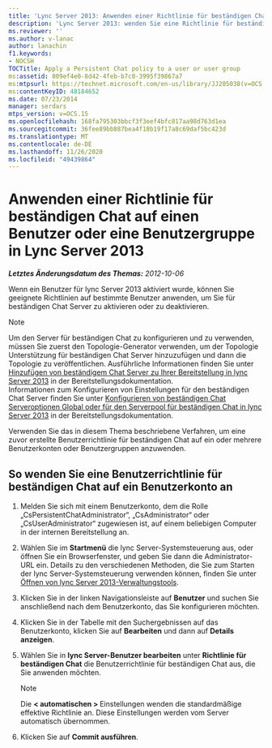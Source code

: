```yaml
---
title: 'Lync Server 2013: Anwenden einer Richtlinie für beständigen Chat auf einen Benutzer oder eine Benutzergruppe'
description: 'Lync Server 2013: wenden Sie eine Richtlinie für beständigen Chat auf einen Benutzer oder eine Benutzergruppe an.'
ms.reviewer: ''
ms.author: v-lanac
author: lanachin
f1.keywords:
- NOCSH
TOCTitle: Apply a Persistent Chat policy to a user or user group
ms:assetid: 809ef4e0-8d42-4feb-b7c0-3995f39867a7
ms:mtpsurl: https://technet.microsoft.com/en-us/library/JJ205038(v=OCS.15)
ms:contentKeyID: 48184652
ms.date: 07/23/2014
manager: serdars
mtps_version: v=OCS.15
ms.openlocfilehash: 168fa795303bbcf3f3eef4bfc817aa98d763d1ea
ms.sourcegitcommit: 36fee89bb887bea4f18b19f17a8c69daf5bc423d
ms.translationtype: MT
ms.contentlocale: de-DE
ms.lasthandoff: 11/26/2020
ms.locfileid: "49439864"
---
```

# <a name="apply-a-persistent-chat-policy-to-a-user-or-user-group-in-lync-server-2013"></a>Anwenden einer Richtlinie für beständigen Chat auf einen Benutzer oder eine Benutzergruppe in Lync Server 2013

<div data-xmlns="http://www.w3.org/1999/xhtml">

<div class="topic" data-xmlns="http://www.w3.org/1999/xhtml" data-msxsl="urn:schemas-microsoft-com:xslt" data-cs="https://msdn.microsoft.com/">

<div data-asp="https://msdn2.microsoft.com/asp">



</div>

<div id="mainSection">

<div id="mainBody">

<span> </span>

_**Letztes Änderungsdatum des Themas:** 2012-10-06_

Wenn ein Benutzer für lync Server 2013 aktiviert wurde, können Sie geeignete Richtlinien auf bestimmte Benutzer anwenden, um Sie für beständigen Chat Server zu aktivieren oder zu deaktivieren.

<div>


> [!NOTE]  
> Um den Server für beständigen Chat zu konfigurieren und zu verwenden, müssen Sie zuerst den Topologie-Generator verwenden, um der Topologie Unterstützung für beständigen Chat Server hinzuzufügen und dann die Topologie zu veröffentlichen. Ausführliche Informationen finden Sie unter <A href="lync-server-2013-adding-persistent-chat-server-to-your-deployment.md">Hinzufügen von beständigem Chat Server zu Ihrer Bereitstellung in lync Server 2013</A> in der Bereitstellungsdokumentation.<BR>Informationen zum Konfigurieren von Einstellungen für den beständigen Chat Server finden Sie unter <A href="lync-server-2013-configure-persistent-chat-server-options-globally-or-for-persistent-chat-server-pool.md">Konfigurieren von beständigen Chat Serveroptionen Global oder für den Serverpool für beständigen Chat in lync Server 2013</A> in der Bereitstellungsdokumentation.



</div>

Verwenden Sie das in diesem Thema beschriebene Verfahren, um eine zuvor erstellte Benutzerrichtlinie für beständigen Chat auf ein oder mehrere Benutzerkonten oder Benutzergruppen anzuwenden.

<div>

## <a name="to-apply-a-persistent-chat-user-policy-to-a-user-account"></a>So wenden Sie eine Benutzerrichtlinie für beständigen Chat auf ein Benutzerkonto an

1.  Melden Sie sich mit einem Benutzerkonto, dem die Rolle „CsPersistentChatAdministrator“, „CsAdministrator“ oder „CsUserAdministrator“ zugewiesen ist, auf einem beliebigen Computer in der internen Bereitstellung an.

2.  Wählen Sie im **Startmenü** die lync Server-Systemsteuerung aus, oder öffnen Sie ein Browserfenster, und geben Sie dann die Administrator-URL ein. Details zu den verschiedenen Methoden, die Sie zum Starten der lync Server-Systemsteuerung verwenden können, finden Sie unter [Öffnen von lync Server 2013-Verwaltungstools](lync-server-2013-open-lync-server-administrative-tools.md).

3.  Klicken Sie in der linken Navigationsleiste auf **Benutzer** und suchen Sie anschließend nach dem Benutzerkonto, das Sie konfigurieren möchten.

4.  Klicken Sie in der Tabelle mit den Suchergebnissen auf das Benutzerkonto, klicken Sie auf **Bearbeiten** und dann auf **Details anzeigen**.

5.  Wählen Sie in **lync Server-Benutzer bearbeiten** unter **Richtlinie für beständigen Chat** die Benutzerrichtlinie für beständigen Chat aus, die Sie anwenden möchten.
    
    <div>
    

    > [!NOTE]  
    > Die <STRONG> &lt; automatischen &gt; </STRONG> Einstellungen wenden die standardmäßige effektive Richtlinie an. Diese Einstellungen werden vom Server automatisch übernommen.

    
    </div>

6.  Klicken Sie auf **Commit ausführen**.

</div>

</div>

<span> </span>

</div>

</div>

</div>

